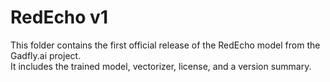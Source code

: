 # RedEcho v1

This folder contains the first official release of the RedEcho model from the Gadfly.ai project.  
It includes the trained model, vectorizer, license, and a version summary.
